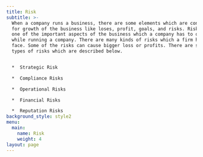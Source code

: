 ```yaml
---
title: Risk
subtitle: >-
  When a company runs a business, there are some elements which are considered
  for growth of the business like loses, profit, goals, and risks. Risk is also
  one of the important aspects of the business which a company has to observe
  while running a company. There are many kinds of risks which a firm has to
  face. Some of the risks can cause bigger loss or profits. There are some main
  types of risks which are described below.


  *  Strategic Risk

  *  Compliance Risks

  *  Operational Risks

  *  Financial Risks

  *  Reputation Risks
background_style: style2
menu:
  main:
    name: Risk
    weight: 4
layout: page
---
```


